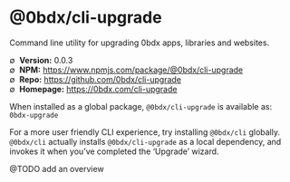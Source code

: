 # @0bdx/cli-upgrade

Command line utility for upgrading 0bdx apps, libraries and websites.

∅&nbsp; __Version:__ 0.0.3  
∅&nbsp; __NPM:__ <https://www.npmjs.com/package/@0bdx/cli-upgrade>  
∅&nbsp; __Repo:__ <https://github.com/0bdx/cli-upgrade>  
∅&nbsp; __Homepage:__ <https://0bdx.com/cli-upgrade>

When installed as a global package, `@0bdx/cli-upgrade` is available as:  
`0bdx-upgrade`

For a more user friendly CLI experience, try installing `@0bdx/cli` globally.  
`@0bdx/cli` actually installs `@0bdx/cli-upgrade` as a local dependency, and
invokes it when you’ve completed the ‘Upgrade’ wizard.

@TODO add an overview

